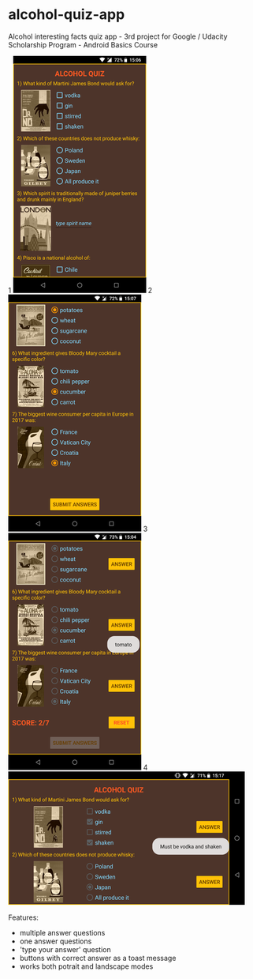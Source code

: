 # alcohol-quiz-app
Alcohol interesting facts quiz app - 3rd project for Google / Udacity Scholarship Program - Android Basics Course

1 ![alcohol_app_screen](https://github.com/elpromyko/img/blob/master/quiz1re.png) 2 ![alcohol_app_screen](https://github.com/elpromyko/img/blob/master/quiz2re.png) 3 ![alcohol_app_screen](https://github.com/elpromyko/img/blob/master/quiz3re.png)
4 ![alcohol_app_screen](https://github.com/elpromyko/img/blob/master/quiz4re.png)


Features:
* multiple answer questions
* one answer questions
* 'type your answer' question
* buttons with correct answer as a toast message
* works both potrait and landscape modes